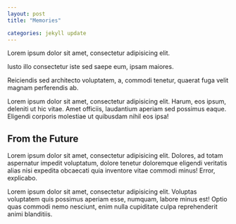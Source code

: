 ```yaml
---
layout: post
title: "Memories"

categories: jekyll update
---
```


Lorem ipsum dolor sit amet, consectetur adipisicing elit. 

Iusto illo consectetur iste sed saepe eum, ipsam maiores. 

Reiciendis sed architecto voluptatem, a, commodi tenetur, quaerat fuga velit magnam perferendis ab.

Lorem ipsum dolor sit amet, consectetur adipisicing elit. Harum, eos ipsum, deleniti ut hic vitae. Amet officiis, laudantium aperiam sed possimus eaque. Eligendi corporis molestiae ut quibusdam nihil eos ipsa!

## From the Future

Lorem ipsum dolor sit amet, consectetur adipisicing elit. Dolores, ad totam aspernatur impedit voluptatum, dolore tenetur doloremque eligendi veritatis alias nisi expedita obcaecati quia inventore vitae commodi minus! Error, explicabo.

Lorem ipsum dolor sit amet, consectetur adipisicing elit. Voluptas voluptatem quis possimus aperiam esse, numquam, labore minus est! Optio quas commodi nemo nesciunt, enim nulla cupiditate culpa reprehenderit animi blanditiis.